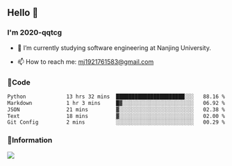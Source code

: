 ## Hello 👋


### I'm 2020-qqtcg

- 🔭 I’m currently studying software engineering at Nanjing University. 
<!-- - 🌱 I’m currently learning MLsys and -->
<!-- - 👯 I’m looking to collaborate on ... -->
<!-- - 🤔 I’m looking for help with ... -->
<!-- - 💬 Ask me about ... -->
- 📫 How to reach me: mj1921761583@gmail.com
<!-- - 😄 Pronouns: ... -->
<!-- - ⚡ Fun fact: ... -->

### 🌱Code
<!--START_SECTION:waka-->

```txt
Python             13 hrs 32 mins  ██████████████████████░░░   88.16 %
Markdown           1 hr 3 mins     █▓░░░░░░░░░░░░░░░░░░░░░░░   06.92 %
JSON               21 mins         ▓░░░░░░░░░░░░░░░░░░░░░░░░   02.38 %
Text               18 mins         ▓░░░░░░░░░░░░░░░░░░░░░░░░   02.00 %
Git Config         2 mins          ░░░░░░░░░░░░░░░░░░░░░░░░░   00.29 %
```

<!--END_SECTION:waka-->

### 💬Information
![](https://github-readme-stats.vercel.app/api?username=2020-qqtcg&theme=buefy&hide_border=false)


<!-- <div align="center"> <img src="https://github-readme-activity-graph.vercel.app/graph?username=2020-qqtcg&theme=minimal" /> </div> -->


